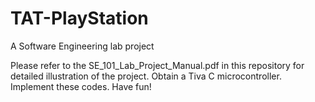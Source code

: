 # TAT-PlayStation
A Software Engineering lab project

Please refer to the SE_101_Lab_Project_Manual.pdf in this repository for detailed illustration of the project.
Obtain a Tiva C microcontroller. Implement these codes. Have fun!
